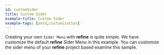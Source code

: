 ```yaml
---
id: customSider
title: Custom Sider
example-title: Custom Sider
example-tags: [antd,customization]
---
```


Creating your own `Sider Menu` with **refine** is quite simple. We have customize the default **refine** Sider Menu in this example. You can customize the sider menu of your **refine** project based examine this sample.

<StackblitzExample path="customization-sider" />
